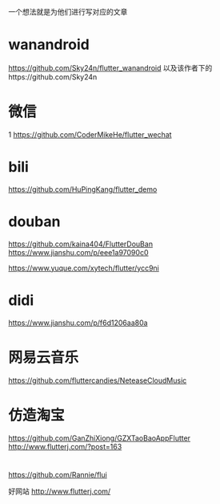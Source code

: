 
一个想法就是为他们进行写对应的文章

# wanandroid
https://github.com/Sky24n/flutter_wanandroid  以及该作者下的https://github.com/Sky24n

# 微信
1 https://github.com/CoderMikeHe/flutter_wechat

# bili
https://github.com/HuPingKang/flutter_demo

# douban
https://github.com/kaina404/FlutterDouBan
https://www.jianshu.com/p/eee1a97090c0


https://www.yuque.com/xytech/flutter/ycc9ni

# didi
https://www.jianshu.com/p/f6d1206aa80a

# 网易云音乐
https://github.com/fluttercandies/NeteaseCloudMusic

# 仿造淘宝
https://github.com/GanZhiXiong/GZXTaoBaoAppFlutter
http://www.flutterj.com/?post=163


#
https://github.com/Rannie/flui

好网站
http://www.flutterj.com/